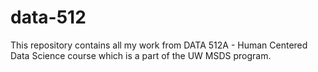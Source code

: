 # data-512
This repository contains all my work from DATA 512A - Human Centered Data Science course which is a part of the UW MSDS program. 
